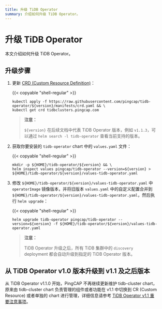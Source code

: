```yaml
---
title: 升级 TiDB Operator
summary: 介绍如何升级 TiDB Operator。
---
```


# 升级 TiDB Operator

本文介绍如何升级 TiDB Operator。

## 升级步骤

1. 更新 [CRD (Custom Resource Definition)](https://kubernetes.io/docs/tasks/access-kubernetes-api/custom-resources/custom-resource-definitions/)：

    {{< copyable "shell-regular" >}}

    ```shell
    kubectl apply -f https://raw.githubusercontent.com/pingcap/tidb-operator/${version}/manifests/crd.yaml && \
    kubectl get crd tidbclusters.pingcap.com
    ```

    > **注意：**
    >
    > `${version}` 在后续文档中代表 TiDB Operator 版本，例如 `v1.1.3`，可以通过 `helm search -l tidb-operator` 查看当前支持的版本。

2. 获取你要安装的 `tidb-operator` chart 中的 `values.yaml` 文件：

    {{< copyable "shell-regular" >}}

    ```shell
    mkdir -p ${HOME}/tidb-operator/${version} && \
    helm inspect values pingcap/tidb-operator --version=${version} > ${HOME}/tidb-operator/${version}/values-tidb-operator.yaml
    ```
    
3. 修改 `${HOME}/tidb-operator/${version}/values-tidb-operator.yaml` 中 `operatorImage` 镜像版本，并将旧版本 `values.yaml` 中的自定义配置合并到 `${HOME}/tidb-operator/${version}/values-tidb-operator.yaml`，然后执行 `helm upgrade`：

    {{< copyable "shell-regular" >}}

    ```shell
    helm upgrade tidb-operator pingcap/tidb-operator --version=${version} -f ${HOME}/tidb-operator/${version}/values-tidb-operator.yaml
    ```

    > **注意：**
    >
    > TiDB Operator 升级之后，所有 TiDB 集群中的 `discovery` deployment 都会自动升级到指定的 TiDB Operator 版本。

## 从 TiDB Operator v1.0 版本升级到 v1.1 及之后版本

从 TiDB Operator v1.1.0 开始，PingCAP 不再继续更新维护 tidb-cluster chart，原来由 tidb-cluster chart 负责管理的组件或者功能在 v1.1 中切换到 CR (Custom Resource) 或者单独的 chart 进行管理，详细信息请参考 [TiDB Operator v1.1 重要注意事项](notes-tidb-operator-v1.1.md)。
